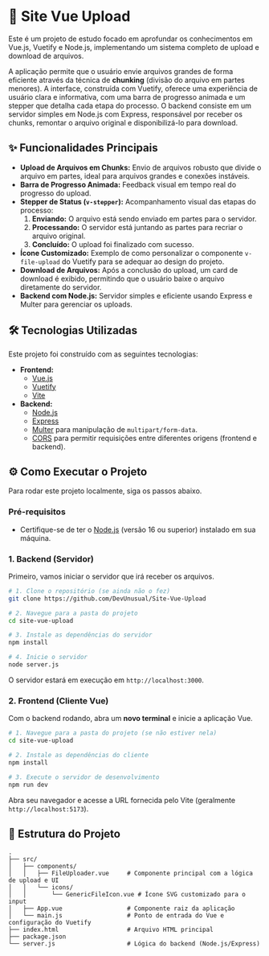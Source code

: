 # 🚀 Site Vue Upload

Este é um projeto de estudo focado em aprofundar os conhecimentos em Vue.js, Vuetify e Node.js, implementando um sistema completo de upload e download de arquivos.

A aplicação permite que o usuário envie arquivos grandes de forma eficiente através da técnica de **chunking** (divisão do arquivo em partes menores). A interface, construída com Vuetify, oferece uma experiência de usuário clara e informativa, com uma barra de progresso animada e um stepper que detalha cada etapa do processo. O backend consiste em um servidor simples em Node.js com Express, responsável por receber os chunks, remontar o arquivo original e disponibilizá-lo para download.

## ✨ Funcionalidades Principais

* **Upload de Arquivos em Chunks:** Envio de arquivos robusto que divide o arquivo em partes, ideal para arquivos grandes e conexões instáveis.
* **Barra de Progresso Animada:** Feedback visual em tempo real do progresso do upload.
* **Stepper de Status (`v-stepper`):** Acompanhamento visual das etapas do processo:
    1.  **Enviando:** O arquivo está sendo enviado em partes para o servidor.
    2.  **Processando:** O servidor está juntando as partes para recriar o arquivo original.
    3.  **Concluído:** O upload foi finalizado com sucesso.
* **Ícone Customizado:** Exemplo de como personalizar o componente `v-file-upload` do Vuetify para se adequar ao design do projeto.
* **Download de Arquivos:** Após a conclusão do upload, um card de download é exibido, permitindo que o usuário baixe o arquivo diretamente do servidor.
* **Backend com Node.js:** Servidor simples e eficiente usando Express e Multer para gerenciar os uploads.

## 🛠️ Tecnologias Utilizadas

Este projeto foi construído com as seguintes tecnologias:

* **Frontend:**
    * [Vue.js](https://vuejs.org/)
    * [Vuetify](https://vuetifyjs.com/en/)
    * [Vite](https://vitejs.dev/)
* **Backend:**
    * [Node.js](https://nodejs.org/en)
    * [Express](https://expressjs.com/pt-br/)
    * [Multer](https://github.com/expressjs/multer) para manipulação de `multipart/form-data`.
    * [CORS](https://github.com/expressjs/cors) para permitir requisições entre diferentes origens (frontend e backend).

## ⚙️ Como Executar o Projeto

Para rodar este projeto localmente, siga os passos abaixo.

### Pré-requisitos

* Certifique-se de ter o [Node.js](https://nodejs.org/en/download/) (versão 16 ou superior) instalado em sua máquina.

### 1. Backend (Servidor)

Primeiro, vamos iniciar o servidor que irá receber os arquivos.

```bash
# 1. Clone o repositório (se ainda não o fez)
git clone https://github.com/DevUnusual/Site-Vue-Upload

# 2. Navegue para a pasta do projeto
cd site-vue-upload

# 3. Instale as dependências do servidor
npm install

# 4. Inicie o servidor
node server.js
```

O servidor estará em execução em `http://localhost:3000`.

### 2. Frontend (Cliente Vue)

Com o backend rodando, abra um **novo terminal** e inicie a aplicação Vue.

```bash
# 1. Navegue para a pasta do projeto (se não estiver nela)
cd site-vue-upload

# 2. Instale as dependências do cliente
npm install

# 3. Execute o servidor de desenvolvimento
npm run dev
```

Abra seu navegador e acesse a URL fornecida pelo Vite (geralmente `http://localhost:5173`).

## 📁 Estrutura do Projeto

```
.
├── src/
│   ├── components/
│   │   ├── FileUploader.vue     # Componente principal com a lógica de upload e UI
│   │   └── icons/
│   │       └── GenericFileIcon.vue # Ícone SVG customizado para o input
│   ├── App.vue                  # Componente raiz da aplicação
│   └── main.js                  # Ponto de entrada do Vue e configuração do Vuetify
├── index.html                   # Arquivo HTML principal
├── package.json
└── server.js                    # Lógica do backend (Node.js/Express)
